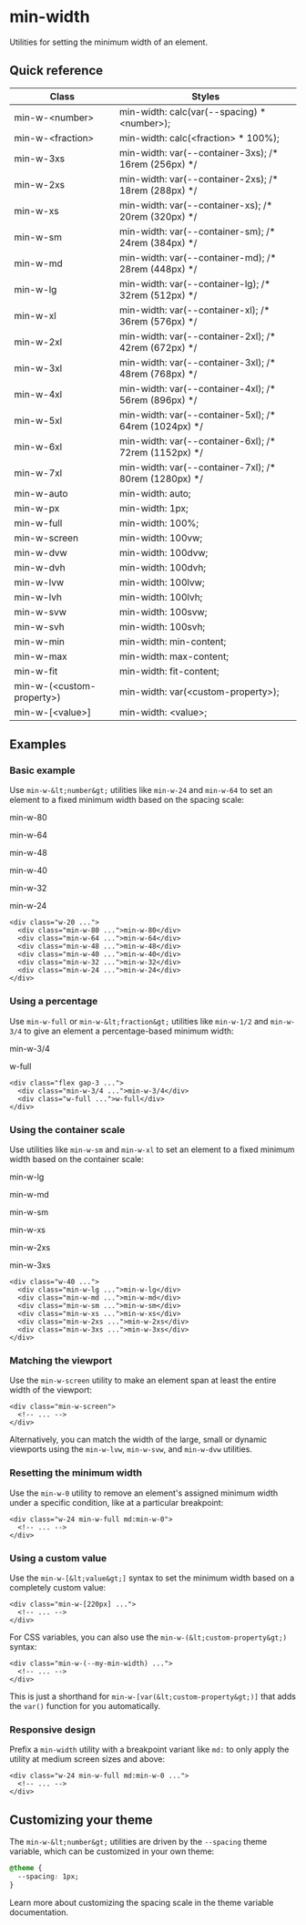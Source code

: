 # min-width

Utilities for setting the minimum width of an element.

## Quick reference

| Class                    | Styles                                                                             |
| ------------------------ | ---------------------------------------------------------------------------------- |
| min-w-&lt;number&gt;           | min-width: calc(var(--spacing) \* &lt;number&gt;);                                       |
| min-w-&lt;fraction&gt;         | min-width: calc(&lt;fraction&gt; \* 100%);                                               |
| min-w-3xs                | min-width: var(--container-3xs); /\* 16rem (256px) \*/                             |
| min-w-2xs                | min-width: var(--container-2xs); /\* 18rem (288px) \*/                             |
| min-w-xs                 | min-width: var(--container-xs); /\* 20rem (320px) \*/                              |
| min-w-sm                 | min-width: var(--container-sm); /\* 24rem (384px) \*/                              |
| min-w-md                 | min-width: var(--container-md); /\* 28rem (448px) \*/                              |
| min-w-lg                 | min-width: var(--container-lg); /\* 32rem (512px) \*/                              |
| min-w-xl                 | min-width: var(--container-xl); /\* 36rem (576px) \*/                              |
| min-w-2xl                | min-width: var(--container-2xl); /\* 42rem (672px) \*/                             |
| min-w-3xl                | min-width: var(--container-3xl); /\* 48rem (768px) \*/                             |
| min-w-4xl                | min-width: var(--container-4xl); /\* 56rem (896px) \*/                             |
| min-w-5xl                | min-width: var(--container-5xl); /\* 64rem (1024px) \*/                            |
| min-w-6xl                | min-width: var(--container-6xl); /\* 72rem (1152px) \*/                            |
| min-w-7xl                | min-width: var(--container-7xl); /\* 80rem (1280px) \*/                            |
| min-w-auto               | min-width: auto;                                                                   |
| min-w-px                 | min-width: 1px;                                                                    |
| min-w-full               | min-width: 100%;                                                                   |
| min-w-screen             | min-width: 100vw;                                                                  |
| min-w-dvw                | min-width: 100dvw;                                                                 |
| min-w-dvh                | min-width: 100dvh;                                                                 |
| min-w-lvw                | min-width: 100lvw;                                                                 |
| min-w-lvh                | min-width: 100lvh;                                                                 |
| min-w-svw                | min-width: 100svw;                                                                 |
| min-w-svh                | min-width: 100svh;                                                                 |
| min-w-min                | min-width: min-content;                                                            |
| min-w-max                | min-width: max-content;                                                            |
| min-w-fit                | min-width: fit-content;                                                            |
| min-w-(&lt;custom-property&gt;)| min-width: var(&lt;custom-property&gt;);                                                 |
| min-w-\[&lt;value&gt;\]        | min-width: &lt;value&gt;;                                                                |



## Examples

### Basic example

Use `min-w-&lt;number&gt;` utilities like `min-w-24` and `min-w-64` to set an element to a fixed minimum width based on the spacing scale:

min-w-80

min-w-64

min-w-48

min-w-40

min-w-32

min-w-24

```
<div class="w-20 ...">
  <div class="min-w-80 ...">min-w-80</div>
  <div class="min-w-64 ...">min-w-64</div>
  <div class="min-w-48 ...">min-w-48</div>
  <div class="min-w-40 ...">min-w-40</div>
  <div class="min-w-32 ...">min-w-32</div>
  <div class="min-w-24 ...">min-w-24</div>
</div>
```

### Using a percentage

Use `min-w-full` or `min-w-&lt;fraction&gt;` utilities like `min-w-1/2` and `min-w-3/4` to give an element a percentage-based minimum width:

min-w-3/4

w-full

```
<div class="flex gap-3 ...">
  <div class="min-w-3/4 ...">min-w-3/4</div>
  <div class="w-full ...">w-full</div>
</div>
```

### Using the container scale

Use utilities like `min-w-sm` and `min-w-xl` to set an element to a fixed minimum width based on the container scale:

min-w-lg

min-w-md

min-w-sm

min-w-xs

min-w-2xs

min-w-3xs

```
<div class="w-40 ...">
  <div class="min-w-lg ...">min-w-lg</div>
  <div class="min-w-md ...">min-w-md</div>
  <div class="min-w-sm ...">min-w-sm</div>
  <div class="min-w-xs ...">min-w-xs</div>
  <div class="min-w-2xs ...">min-w-2xs</div>
  <div class="min-w-3xs ...">min-w-3xs</div>
</div>
```

### Matching the viewport

Use the `min-w-screen` utility to make an element span at least the entire width of the viewport:

```
<div class="min-w-screen">
  <!-- ... -->
</div>
```

Alternatively, you can match the width of the large, small or dynamic viewports using the `min-w-lvw`, `min-w-svw`, and `min-w-dvw` utilities.

### Resetting the minimum width

Use the `min-w-0` utility to remove an element's assigned minimum width under a specific condition, like at a particular breakpoint:

```
<div class="w-24 min-w-full md:min-w-0">
  <!-- ... -->
</div>
```

### Using a custom value

Use the `min-w-[&lt;value&gt;]` syntax to set the minimum width based on a completely custom value:

```
<div class="min-w-[220px] ...">
  <!-- ... -->
</div>
```

For CSS variables, you can also use the `min-w-(&lt;custom-property&gt;)` syntax:

```
<div class="min-w-(--my-min-width) ...">
  <!-- ... -->
</div>
```

This is just a shorthand for `min-w-[var(&lt;custom-property&gt;)]` that adds the `var()` function for you automatically.

### Responsive design

Prefix a `min-width` utility with a breakpoint variant like `md:` to only apply the utility at medium screen sizes and above:

```
<div class="w-24 min-w-full md:min-w-0 ...">
  <!-- ... -->
</div>
```


## Customizing your theme

The `min-w-&lt;number&gt;` utilities are driven by the `--spacing` theme variable, which can be customized in your own theme:

```css
@theme {
  --spacing: 1px;
}
```

Learn more about customizing the spacing scale in the theme variable documentation.
